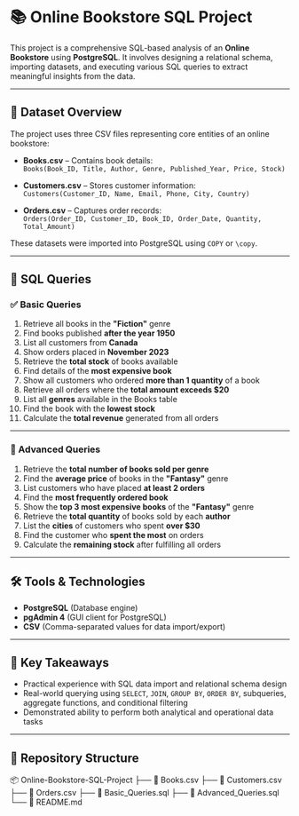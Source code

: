 # 📚 Online Bookstore SQL Project

This project is a comprehensive SQL-based analysis of an **Online Bookstore** using **PostgreSQL**. It involves designing a relational schema, importing datasets, and executing various SQL queries to extract meaningful insights from the data.

---

## 📂 Dataset Overview

The project uses three CSV files representing core entities of an online bookstore:

- **Books.csv** – Contains book details:  
  `Books(Book_ID, Title, Author, Genre, Published_Year, Price, Stock)`

- **Customers.csv** – Stores customer information:  
  `Customers(Customer_ID, Name, Email, Phone, City, Country)`

- **Orders.csv** – Captures order records:  
  `Orders(Order_ID, Customer_ID, Book_ID, Order_Date, Quantity, Total_Amount)`

These datasets were imported into PostgreSQL using `COPY` or `\copy`.

---

## 🧾 SQL Queries

### ✅ Basic Queries
1. Retrieve all books in the **"Fiction"** genre  
2. Find books published **after the year 1950**  
3. List all customers from **Canada**  
4. Show orders placed in **November 2023**  
5. Retrieve the **total stock** of books available  
6. Find details of the **most expensive book**  
7. Show all customers who ordered **more than 1 quantity** of a book  
8. Retrieve all orders where the **total amount exceeds $20**  
9. List all **genres** available in the Books table  
10. Find the book with the **lowest stock**  
11. Calculate the **total revenue** generated from all orders  

---

### 🚀 Advanced Queries
1. Retrieve the **total number of books sold per genre**  
2. Find the **average price** of books in the **"Fantasy"** genre  
3. List customers who have placed **at least 2 orders**  
4. Find the **most frequently ordered book**  
5. Show the **top 3 most expensive books** of the **"Fantasy"** genre  
6. Retrieve the **total quantity** of books sold by each **author**  
7. List the **cities** of customers who spent **over $30**  
8. Find the customer who **spent the most** on orders  
9. Calculate the **remaining stock** after fulfilling all orders  

---

## 🛠️ Tools & Technologies

- **PostgreSQL** (Database engine)
- **pgAdmin 4** (GUI client for PostgreSQL)
- **CSV** (Comma-separated values for data import/export)

---

## 📌 Key Takeaways

- Practical experience with SQL data import and relational schema design
- Real-world querying using `SELECT`, `JOIN`, `GROUP BY`, `ORDER BY`, subqueries, aggregate functions, and conditional filtering
- Demonstrated ability to perform both analytical and operational data tasks

---

## 📁 Repository Structure

📦 Online-Bookstore-SQL-Project
├── 📄 Books.csv
├── 📄 Customers.csv
├── 📄 Orders.csv
├── 📄 Basic_Queries.sql
├── 📄 Advanced_Queries.sql
└── 📄 README.md

